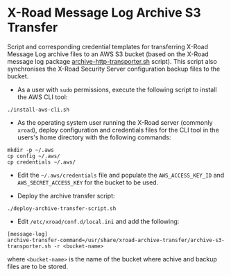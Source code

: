 # X-Road Message Log Archive S3 Transfer

Script and corresponding credential templates for transferring X-Road Message Log archive files to an AWS S3 bucket (based on the X-Road message log package [archive-http-transporter.sh](https://github.com/nordic-institute/X-Road/blob/develop/src/addons/messagelog/scripts/archive-http-transporter.sh) script).  This script also synchronises the X-Road Security Server configuration backup files to the bucket.

- As a user with `sudo` permissions, execute the following script to install the AWS CLI tool:
```
./install-aws-cli.sh
```

- As the operating system user running the X-Road server (commonly `xroad`), deploy configuration and credentials files for the CLI tool in the users's home directory with the following commands:
```
mkdir -p ~/.aws
cp config ~/.aws/
cp credentials ~/.aws/
```

- Edit the `~/.aws/credentials` file and populate the `AWS_ACCESS_KEY_ID` and `AWS_SECRET_ACCESS_KEY` for the bucket to be used.

- Deploy the archive transfer script:
```
./deploy-archive-transfer-script.sh
```

- Edit `/etc/xroad/conf.d/local.ini` and add the following:
```
[message-log]
archive-transfer-command=/usr/share/xroad-archive-transfer/archive-s3-transporter.sh -r <bucket-name>
```

  where `<bucket-name>` is the name of the bucket where achive and backup files are to be stored.
